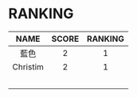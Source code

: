 # RANKING

| NAME | SCORE | RANKING |
| :---:       |     :---:      |          :---: |
| 藍色   | 2     | 1    |
| Christim     | 2       | 1 |
|      |        |       |
|     |        |       |
|      |        |       |
|      |        |       |
|      |        |       |

